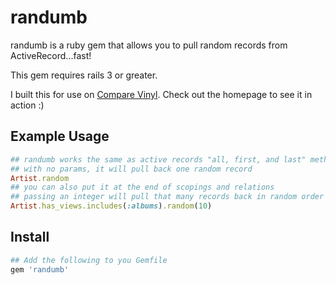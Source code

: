 # randumb

randumb is a ruby gem that allows you to pull random records from ActiveRecord...fast!

This gem requires rails 3 or greater.

I built this for use on [Compare Vinyl][comparevinyl].  Check out the homepage to see it in action :)

## Example Usage

``` ruby
## randumb works the same as active records "all, first, and last" methods
## with no params, it will pull back one random record
Artist.random
## you can also put it at the end of scopings and relations
## passing an integer will pull that many records back in random order (unless your query brings back less records)
Artist.has_views.includes(:albums).random(10)
```

## Install 

``` ruby
## Add the following to you Gemfile
gem 'randumb'
```


[comparevinyl]: http://www.comparevinyl.com/